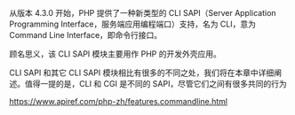 从版本 4.3.0 开始，PHP 提供了一种新类型的 CLI SAPI（Server Application Programming Interface，服务端应用编程端口）支持，名为 CLI，意为 Command Line Interface，即命令行接口。

顾名思义，该 CLI SAPI 模块主要用作 PHP 的开发外壳应用。

CLI SAPI 和其它 CLI SAPI 模块相比有很多的不同之处，我们将在本章中详细阐述。值得一提的是，CLI 和 CGI 是不同的 SAPI，尽管它们之间有很多共同的行为

https://www.apiref.com/php-zh/features.commandline.html
